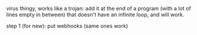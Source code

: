 virus thingy, works like a trojan: 
  add it at the end of a program (with a lot of lines empty in between)
  that doesn't have an infinite loop, and will work.

step 1 (for new): put webhooks (same ones work)
